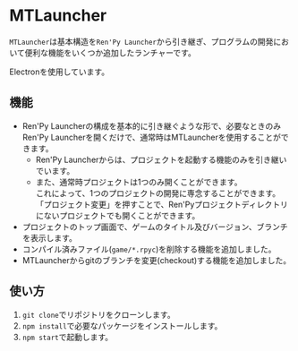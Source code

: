 # MTLauncher
`MTLauncher`は基本構造を`Ren'Py Launcher`から引き継ぎ、プログラムの開発において便利な機能をいくつか追加したランチャーです。

Electronを使用しています。

## 機能
- Ren'Py Launcherの構成を基本的に引き継ぐような形で、必要なときのみRen'Py Launcherを開くだけで、通常時はMTLauncherを使用することができます。
  - Ren'Py Launcherからは、プロジェクトを起動する機能のみを引き継いでいます。
  - また、通常時プロジェクトは1つのみ開くことができます。  
    これによって、1つのプロジェクトの開発に専念することができます。  
    「プロジェクト変更」を押すことで、Ren'Pyプロジェクトディレクトリにないプロジェクトでも開くことができます。
- プロジェクトのトップ画面で、ゲームのタイトル及びバージョン、ブランチを表示します。
- コンパイル済みファイル(`game/*.rpyc`)を削除する機能を追加しました。
- MTLauncherからgitのブランチを変更(checkout)する機能を追加しました。

## 使い方
1. `git clone`でリポジトリをクローンします。
2. `npm install`で必要なパッケージをインストールします。
3. `npm start`で起動します。
